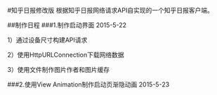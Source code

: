 #知乎日报修改版
根据知乎日报网络请求API自实现的一个知乎日报客户端。

##制作日程
###1.制作启动界面 2015-5-22

1）通过设备尺寸构建API请求

2）使用HttpURLConnection下载网络数据

3）使用文件制作图片作者和图片缓存

###2.使用View Animation制作启动页渐隐动画 2015-5-23


